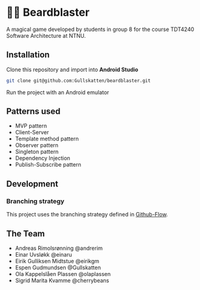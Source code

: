 # 🧙‍♂️ Beardblaster

A magical game developed by students in group 8 for the course TDT4240 Software Architecture at NTNU.

## Installation
Clone this repository and import into **Android Studio**
```bash
git clone git@github.com:Gullskatten/beardblaster.git
```
Run the project with an Android emulator

## Patterns used
* MVP pattern
* Client-Server 
* Template method pattern
* Observer pattern
* Singleton pattern
* Dependency Injection
* Publish-Subscribe pattern

## Development

### Branching strategy
This project uses the branching strategy defined in [Github-Flow](https://guides.github.com/introduction/flow/).

## The Team
* Andreas Rimolsrønning @andrerim
* Einar Uvsløkk @einaru
* Eirik Gulliksen Midtstue @eirikgm
* Espen Gudmundsen @Gullskatten
* Ola Kappelslåen Plassen @olaplassen
* Sigrid Marita Kvamme @cherrybeans
